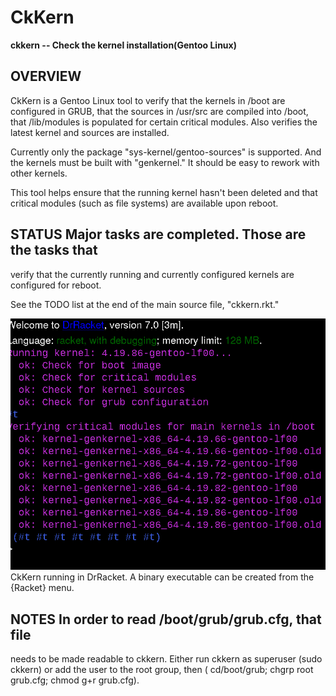 # CkKern

**ckkern -- Check the kernel installation(Gentoo Linux)**


## OVERVIEW

CkKern is a Gentoo Linux tool to verify that the kernels in
/boot are configured in GRUB, that the sources in /usr/src
are compiled into /boot, that /lib/modules is populated for
certain critical modules.  Also verifies the latest kernel
and sources are installed.

Currently only the package "sys-kernel/gentoo-sources" is
supported. And the kernels must be built with "genkernel."
It should be easy to rework with other kernels.

This tool helps ensure that the running kernel hasn't been
deleted and that critical modules (such as file systems)
are available upon reboot.

## STATUS Major tasks are completed.  Those are the tasks that
verify that the currently running and currently configured
kernels are configured for reboot.

See the TODO list at the end of the main source file,
"ckkern.rkt."

![Screenshot](doc/Screenshot%20at%202019-12-13%2005-33-41.png)\
CkKern running in DrRacket. A binary executable can be created
from the {Racket} menu.

## NOTES In order to read /boot/grub/grub.cfg, that file
needs to be made readable to ckkern.  Either run ckkern as
superuser (sudo ckkern) or add the user to the root group,
then  ( cd/boot/grub; chgrp root grub.cfg; chmod g+r grub.cfg).
